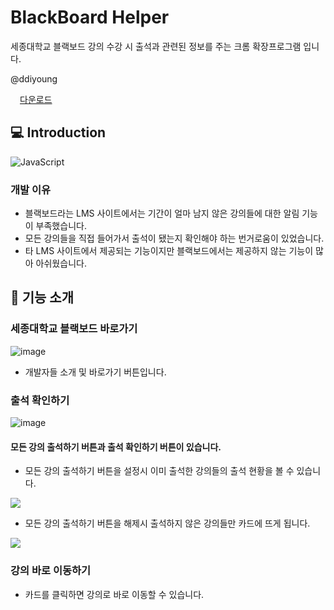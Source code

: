 # BlackBoard Helper

세종대학교 블랙보드 강의 수강 시 출석과 관련된 정보를 주는 크롬 확장프로그램 입니다.

@ddiyoung

<img src="https://github.com/ddiyoung/extension/assets/65820980/12ecadb4-e9aa-49c5-8a19-ce071bd8caa3" height="15px" width="15px">[다운로드](https://chrome.google.com/webstore/detail/blackboard-helper/ojlhobincmkfmfgaflbpfgmmlfkmamkg?hl=ko)

## 💻 Introduction
![JavaScript](https://img.shields.io/badge/JavaScript-F7DF1E?style=flat&logo=CSS3&logoColor=white)

 ### 개발 이유
  - 블랙보드라는 LMS 사이트에서는 기간이 얼마 남지 않은 강의들에 대한 알림 기능이 부족했습니다.
  - 모든 강의들을 직접 들어가서 출석이 됐는지 확인해야 하는 번거로움이 있었습니다.
  - 타 LMS 사이트에서 제공되는 기능이지만 블랙보드에서는 제공하지 않는 기능이 많아 아쉬웠습니다.


## 🔎 기능 소개

### 세종대학교 블랙보드 바로가기

![image](https://cf-ea.everytime.kr/attach/699/42648508/everytime-web-1631175267463.jpg?Expires=1688221368&Key-Pair-Id=APKAICU6XZKH23IGASFA&Signature=MlyGyR~atTv5nIhO13ebDK8VCj~YORavSi4wVpwUlF2R2rGDR0DVA74AQhcrSEr7n0f9oY4kfKt4R1tpAiUnxDlw9Pc57UuTha63IODN7pHaGgk-Gqn29A5VK4VPlIcTFGj9JFF2h6jTj8OQfpOmRuraPqYxJgAGXTBEhl80jwYy-J-vyoBHP~-y8v-TUGgmsDI3xMbRRyu0emIv4X2NsA8r6nh-nfYnyjIkK8bZZI7VN0yWPmKFxs~2lBPofn5md3ww0c714FU1gOnQY~vuyJJxD~V6PO4i8joc4cSr8VXiRibQpyAIuQgvjXJwh8Fk92xHFcBXXbc5l6ascx0u-Q__)
  - 개발자들 소개 및 바로가기 버튼입니다.

### 출석 확인하기

![image](https://cf-ea.everytime.kr/attach/998/42648512/everytime-web-1631175272138.jpg?Expires=1688221368&Key-Pair-Id=APKAICU6XZKH23IGASFA&Signature=Ho~j-3psnnm9M8Si6-~Za7K3ilcPYp6qjK2UsD7WmbGgKLsGGNYY7FYNZAftqQfAxLpBA2geyUHciHdvATOSWQYtEoo~J~mZMUE7bSge1UO7dV8tMYZu3vNlRC9-OFUqY41bX2UaRSvHi1CuMv7b2YOoDKbxJajmXOjV21kHoDNyOPYPb5SEY3qXoN7nxnzigSf~Emsl-hQMrCDFFIsUSH--T2yes~QM35rkGzT5S5ZXmm63raahCaffIokHMhwPWtSDBuSyEKmfymoupfI5Oy8Sk6PdY-lR9njnnyHIoXEAWcTNQamv6nxrJ1LMLc8DrUuQpub48wRc3sgFrNDhqw__)

#### 모든 강의 출석하기 버튼과 출석 확인하기 버튼이 있습니다.

  - 모든 강의 출석하기 버튼을 설정시 이미 출석한 강의들의 출석 현황을 볼 수 있습니다.

<img src="https://cf-ea.everytime.kr/attach/565/42648523/everytime-web-1631175281004.jpg?Expires=1688221368&Key-Pair-Id=APKAICU6XZKH23IGASFA&Signature=ZFrrQk9Di0Dr5lL9jPwOLHIsDJWkb295fEEPdG3LSMMuI3LGcEwazrDzFLHfrr1zmWWzkxTL-3lyj84e29rzbKT2hPzzZWC7lf9C-1Ya0eQQwKqsgcnL4GaUltE3YDPbQe6q4bkEOT~hfbXzEAcLTuGZ9-gDVeVvTV4TyX-sMhx-cWlL9XqmU9KKl77sItcBYktpdbMrgaTDlZnA9hd5kURPbJ1fEOlRFIj~oj2YSIYEnidXwtYBzGy2ZQOCQSv9LIlcqLBxcMIeHa88IuTLM3RB9bohPcKrVF79defCrJYtOreGL85DWG1Px0wAv5lg7xNEyL-f27dKAa9zETgIrg__" />

  - 모든 강의 출석하기 버튼을 해제시 출석하지 않은 강의들만 카드에 뜨게 됩니다.

<img src="https://cf-ea.everytime.kr/attach/655/42648518/everytime-web-1631175276172.jpg?Expires=1688221368&Key-Pair-Id=APKAICU6XZKH23IGASFA&Signature=P36cttAYQgE5mP9g4EDhsO2pgt0d5s67DJdFxvBCBXVsL1p5wAed-i6n11n~lKkn7B5USq5fTx4nuj4U-Ogf8MXQIKIFfPOBJ-rTmBnXuNugns0UbZ2MNS45Cv1zmESGqaNsebtK79CVycwh6YvCNTGxpBTXbbQnOrRkkaUvYwITijiT8ntZuKC-z9O3fVSOxp8FcsD6egB1DMvi-TnUUXEUBG4lEpcJ3yKjJX~7v8vExu9vwRs1vi~9RKFMSevBw-blxx0MY-zYYFUgVg1qphHyqzdfIswQKTWvbCgFVCLFGomVUGGbd0n4uNrhkombJ6ywHzMgTOKUGyoqNpB~uA__"/>

### 강의 바로 이동하기

 - 카드를 클릭하면 강의로 바로 이동할 수 있습니다.


